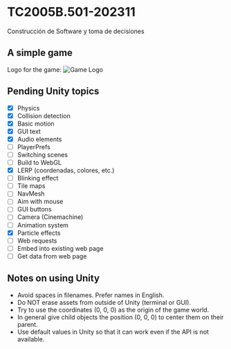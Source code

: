 # TC2005B.501-202311
Construcción de Software y toma de decisiones

## A simple game

Logo for the game:
![Game Logo](Images/021321_001_basketball.JPG)

## Pending Unity topics

- [x] Physics
- [x] Collision detection
- [x] Basic motion
- [x] GUI text
- [x] Audio elements
- [ ] PlayerPrefs
- [ ] Switching scenes
- [ ] Build to WebGL
- [x] LERP (coordenadas, colores, etc.)
- [ ] Blinking effect
- [ ] Tile maps
- [ ] NavMesh
- [ ] Aim with mouse
- [ ] GUI buttons
- [ ] Camera (Cinemachine)
- [ ] Animation system
- [x] Particle effects
- [ ] Web requests
- [ ] Embed into existing web page
- [ ] Get data from web page

## Notes on using Unity

- Avoid spaces in filenames. Prefer names in English.
- Do NOT erase assets from outside of Unity (terminal or GUI).
- Try to use the coordinates (0, 0, 0) as the origin of the game world.
- In general give child objects the position (0, 0, 0) to center them
    on their parent.
- Use default values in Unity so that it can work
    even if the API is not available.
